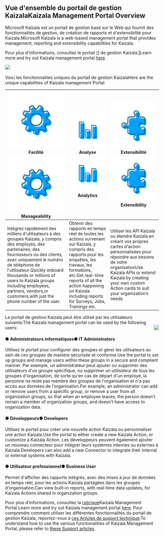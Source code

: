 ## <a name="kaizala-management-portal-overview"></a><span data-ttu-id="ae31b-101">Vue d'ensemble du portail de gestion Kaizala</span><span class="sxs-lookup"><span data-stu-id="ae31b-101">Kaizala Management Portal Overview</span></span>

<span data-ttu-id="ae31b-102">Microsoft Kaizala est un portail de gestion basé sur le Web qui fournit des fonctionnalités de gestion, de création de rapports et d'extensibilité pour Kaizala.</span><span class="sxs-lookup"><span data-stu-id="ae31b-102">Microsoft Kaizala is a web-based management portal that provides management, reporting and extensibility capabilities for Kaizala.</span></span>

 <span data-ttu-id="ae31b-103">Pour plus d'informations, consultez le portail [] de gestion Kaizala.[1]</span><span class="sxs-lookup"><span data-stu-id="ae31b-103">Learn more and try out Kaizala management portal [here][1]</span></span> 

[1]: https://manage.kaiza.la/

![](Images/Managment%20Portal.png)

<span data-ttu-id="ae31b-104">Voici les fonctionnalités uniques du portail de gestion Kaizala</span><span class="sxs-lookup"><span data-stu-id="ae31b-104">Here are the unique capabilities of Kaizala management Portal</span></span> 

| <span data-ttu-id="ae31b-105"><a href="https://support.office.com/en-us/article/kaizala-groups-858bead0-f99b-4215-83c6-b8812bbe3edd?ui=en-US&rs=en-US&ad=US ">![](Images/Manageability.png)</a>Facilité</span><span class="sxs-lookup"><span data-stu-id="ae31b-105"><a href="https://support.office.com/en-us/article/kaizala-groups-858bead0-f99b-4215-83c6-b8812bbe3edd?ui=en-US&rs=en-US&ad=US ">![](Images/Manageability.png)</a>  Manageability</span></span> | <span data-ttu-id="ae31b-106"><a href="https://support.office.com/en-us/article/kaizala-reports-93e22838-5c18-4181-8d12-eca6c0b4019c?ui=en-US&rs=en-US&ad=US">![](Images/Analytics.png)</a>Analyse</span><span class="sxs-lookup"><span data-stu-id="ae31b-106"><a href="https://support.office.com/en-us/article/kaizala-reports-93e22838-5c18-4181-8d12-eca6c0b4019c?ui=en-US&rs=en-US&ad=US">![](Images/Analytics.png)</a> Analytics</span></span> |<span data-ttu-id="ae31b-107"><a href="https://docs.microsoft.com/en-us/kaizala/connectors/setup"> ![](Images/Extensibilty.png) </a> Extensibilité</span><span class="sxs-lookup"><span data-stu-id="ae31b-107"><a href="https://docs.microsoft.com/en-us/kaizala/connectors/setup"> ![](Images/Extensibilty.png)</a> Extensibility</span></span> |
| ------------- | ------------- |------------- |
| <span data-ttu-id="ae31b-108">Intégrez rapidement des milliers d'utilisateurs à des groupes Kaizala, y compris des employés, des partenaires, des fournisseurs ou des clients, avec uniquement le numéro de téléphone de l'utilisateur.</span><span class="sxs-lookup"><span data-stu-id="ae31b-108">Quickly onboard thousands or millions of users to Kaizala groups including employees, partners, vendors,or customers,with just the phone number of the user.</span></span>|<span data-ttu-id="ae31b-109">Obtenir des rapports en temps réel de toutes les actions survenant sur Kaizala, y compris des rapports pour les enquêtes, les travaux, les formations, etc.</span><span class="sxs-lookup"><span data-stu-id="ae31b-109">Get real-time reports of all the action happening on Kaizala including reports for Surveys, Jobs, Trainings etc.</span></span> |<span data-ttu-id="ae31b-110">Utiliser les API Kaizala ou étendre Kaizala en créant vos propres cartes d'action personnalisées pour répondre aux besoins de votre organisation</span><span class="sxs-lookup"><span data-stu-id="ae31b-110">Use Kaizala APIs or extend Kaizala by creating your own custom Action cards to suit your organization’s needs</span></span>|

<span data-ttu-id="ae31b-111">Le portail de gestion Kaizala peut être utilisé par les utilisateurs suivants:</span><span class="sxs-lookup"><span data-stu-id="ae31b-111">The Kaizala management portal can be used by the following users:</span></span> <img align="right" src="Images/IT%20Administrator.PNG">

#### <a name="----it-administrators"></a><span data-ttu-id="ae31b-112">● Administrateurs informatiques</span><span class="sxs-lookup"><span data-stu-id="ae31b-112">●    IT Administrators</span></span>
<span data-ttu-id="ae31b-113">Utilisez le portail pour configurer des groupes et gérer les utilisateurs au sein de ces groupes de manière sécurisée et conforme.</span><span class="sxs-lookup"><span data-stu-id="ae31b-113">Use the portal to set up groups and manage users within these groups in a secure and compliant manner.</span></span> <span data-ttu-id="ae31b-114">Par exemple, un administrateur peut ajouter ou supprimer des utilisateurs d'un groupe spécifique, ou supprimer un utilisateur de tous les groupes d'organisation, de sorte qu'en cas de départ d'un employé, la personne ne reste pas membre des groupes de l'organisation et n'a pas accès aux données de l'organisation.</span><span class="sxs-lookup"><span data-stu-id="ae31b-114">For example, an administrator can add or remove users from a specific group, or remove a user from all organization groups, so that when an employee leaves, the person doesn't remain a member of organization groups, and doesn't have access to organization data.</span></span>
#### <a name="----developers"></a><span data-ttu-id="ae31b-115">● Développeurs</span><span class="sxs-lookup"><span data-stu-id="ae31b-115">●    Developers</span></span>
<span data-ttu-id="ae31b-116">Utilisez le portail pour créer une nouvelle action Kaizala ou personnaliser une action Kaizala.</span><span class="sxs-lookup"><span data-stu-id="ae31b-116">Use the portal to either create a new Kaizala Action, or customize a Kaizala Action.</span></span> <span data-ttu-id="ae31b-117">Les développeurs peuvent également ajouter un nouveau connecteur pour intégrer leurs systèmes internes ou externes à Kaizala.</span><span class="sxs-lookup"><span data-stu-id="ae31b-117">Developers can also add a new Connector to integrate their internal or external systems with Kaizala.</span></span>
#### <a name="----business-user"></a><span data-ttu-id="ae31b-118">● Utilisateur professionnel</span><span class="sxs-lookup"><span data-stu-id="ae31b-118">●    Business User</span></span>
<span data-ttu-id="ae31b-119">Permet d'afficher des rapports intégrés, avec des mises à jour de données en temps réel, pour les actions Kaizala partagées dans les groupes d'organisation.</span><span class="sxs-lookup"><span data-stu-id="ae31b-119">Can view built-in reports, with real-time data updates, for Kaizala Actions shared in organization groups.</span></span>

<span data-ttu-id="ae31b-120">Pour plus d'informations, consultez la [rubrique](https://manage.kaiza.la/)Kaizala Management Portal.</span><span class="sxs-lookup"><span data-stu-id="ae31b-120">Learn more and try out Kaizala management portal [here](https://manage.kaiza.la/).</span></span> <span data-ttu-id="ae31b-121">Pour comprendre comment utiliser les différentes fonctionnalités du portail de gestion Kaizala, reportez-vous à [ces Articles de support technique](https://support.office.com/en-us/article/About-Kaizala-Management-Portal-2046ddba-06fb-49c9-b6d6-a4777e8a556f?ui=en-US&rs=en-IN&ad=IN).</span><span class="sxs-lookup"><span data-stu-id="ae31b-121">To understand how to use the various functionalities of Kaizala Management Portal, please refer to [these Support articles](https://support.office.com/en-us/article/About-Kaizala-Management-Portal-2046ddba-06fb-49c9-b6d6-a4777e8a556f?ui=en-US&rs=en-IN&ad=IN).</span></span>
